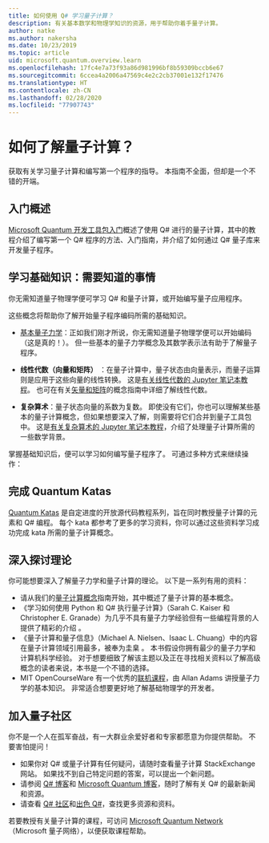 ```yaml
---
title: 如何使用 Q# 学习量子计算？
description: 有关基本数学和物理学知识的资源，用于帮助你着手量子计算。
author: natke
ms.author: nakersha
ms.date: 10/23/2019
ms.topic: article
uid: microsoft.quantum.overview.learn
ms.openlocfilehash: 17fc4e7a73f93a86d981996bf8b59309bccb6e67
ms.sourcegitcommit: 6ccea4a2006a47569c4e2c2cb37001e132f17476
ms.translationtype: HT
ms.contentlocale: zh-CN
ms.lasthandoff: 02/28/2020
ms.locfileid: "77907743"
---
```

# <a name="how-to-learn-about-quantum-computing"></a>如何了解量子计算？

获取有关学习量子计算和编写第一个程序的指导。 本指南不全面，但却是一个不错的开端。

## <a name="getting-started-overview"></a>入门概述

[Microsoft Quantum 开发工具包入门](xref:microsoft.quantum.welcome)概述了使用 Q# 进行的量子计算，其中的教程介绍了编写第一个 Q# 程序的方法、入门指南，并介绍了如何通过 Q# 量子库来开发量子程序。

## <a name="learning-the-basics-what-do-you-need-to-know"></a>学习基础知识：需要知道的事情

你无需知道量子物理学便可学习 Q# 和量子计算，或开始编写量子应用程序。

这些概念将帮助你了解开始量子程序编码所需的基础知识。  

* [基本量子力学](xref:microsoft.quantum.concepts.intro)：正如我们刚才所说，你无需知道量子物理学便可以开始编码（这是真的！）。 但一些基本的量子力学概念及其数学表示法有助于了解量子程序。

* **线性代数（向量和矩阵）** ：在量子计算中，量子状态由向量表示，而量子运算则是应用于这些向量的线性转换。  这是[有关线性代数的 Jupyter 笔记本教程](https://github.com/microsoft/QuantumKatas/tree/master/tutorials/LinearAlgebra)。  也可在有关[矢量和矩阵](xref:microsoft.quantum.concepts.vectors)的概念指南中详细了解线性代数。

* **复杂算术**：量子状态向量的系数为复数。 即使没有它们，你也可以理解某些基本的量子计算概念，但如果想要深入了解，则需要将它们合并到量子工具包中。  这是[有关复杂算术的 Jupyter 笔记本教程](https://github.com/microsoft/QuantumKatas/tree/master/tutorials/ComplexArithmetic)，介绍了处理量子计算所需的一些数学背景。 

掌握基础知识后，便可以学习如何编写量子程序了。  可通过多种方式来继续操作：

## <a name="do-the-quantum-katas"></a>完成 Quantum Katas

[Quantum Katas](xref:microsoft.quantum.overview.katas) 是自定进度的开放源代码教程系列，旨在同时教授量子计算的元素和 Q# 编程。  每个 kata 都参考了更多的学习资料，你可以通过这些资料学习成功完成 kata 所需的量子计算概念。  

## <a name="dive-into-the-theory"></a>深入探讨理论

你可能想要深入了解量子力学和量子计算的理论。 以下是一系列有用的资料：

* 请从我们的[量子计算概念](xref:microsoft.quantum.concepts.intro)指南开始，其中概述了量子计算的基本概念。
* 《学习如何使用 Python 和 Q# 执行量子计算》（Sarah C. Kaiser 和 Christopher E. Granade）为几乎不具有量子力学经验但有一些编程背景的人提供了精彩的介绍  。
* 《量子计算和量子信息》（Michael A. Nielsen、Isaac L. Chuang）中的内容在量子计算领域引用最多，被奉为圭臬  。 本书假设你拥有最少的量子力学和计算机科学经验。 对于想要细致了解该主题以及正在寻找相关资料以了解高级概念的读者来说，本书是一个不错的选择。
* MIT OpenCourseWare 有一个优秀的[联机课程](https://www.youtube.com/watch?v=lZ3bPUKo5zc&list=PLUl4u3cNGP61-9PEhRognw5vryrSEVLPr)，由 Allan Adams 讲授量子力学的基本知识。 非常适合想要更好地了解基础物理学的开发者。

## <a name="join-the-quantum-community"></a>加入量子社区

你不是一个人在孤军奋战，有一大群业余爱好者和专家都愿意为你提供帮助。 不要害怕提问！

* 如果你对 Q# 或量子计算有任何疑问，请随时查看量子计算 StackExchange 网站。 如果找不到自己特定问题的答案，可以提出一个新问题。 
* 请参阅 [Q# 博客](https://devblogs.microsoft.com/qsharp/)和 [Microsoft Quantum 博客](https://cloudblogs.microsoft.com/quantum/)，随时了解有关 Q# 的最新新闻和资源。
* 请查看 [Q# 社区](https://qsharp.community/)和[出色 Q#](https://project-awesome.org/ebraminio/awesome-qsharp)，查找更多资源和资料。

 若要教授有关量子计算的课程，可访问 [Microsoft Quantum Network](https://info.microsoft.com/LearnMoreAboutMicrosoftQuantumNetwork.html)（Microsoft 量子网络），以便获取课程帮助。  


